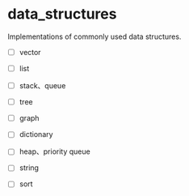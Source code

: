 # data_structures
Implementations of commonly used data structures.

- [ ] vector

- [ ] list
- [ ] stack、queue
- [ ] tree
- [ ] graph
- [ ] dictionary
- [ ] heap、priority queue
- [ ] string
- [ ] sort